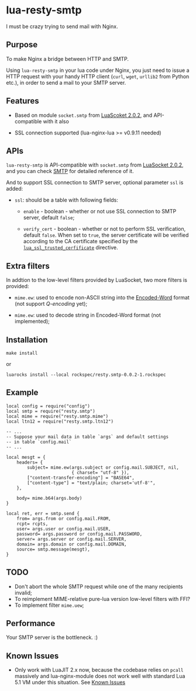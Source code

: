 lua-resty-smtp
==============

I must be crazy trying to send mail with Nginx. 



Purpose
-------

To make Nginx a bridge between HTTP and SMTP.

Using `lua-resty-smtp` in your lua code under Nginx, you just need to issue a 
HTTP request with your handy HTTP client (`curl`, `wget`, `urllib2` from Python
etc.), in order to send a mail to your SMTP server.



Features
--------

* Based on module `socket.smtp` from [LuaScoket 2.0.2](http://w3.impa.br/~diego/software/luasocket/home.html), 
and API-compatible with it also

* SSL connection supported (lua-nginx-lua >= v0.9.11 needed)



APIs
----

`lua-resty-smtp` is API-compatible with `socket.smtp` from [LuaSocket 2.0.2](http://w3.impa.br/~diego/software/luasocket/home.html),
and you can check [SMTP](http://w3.impa.br/~diego/software/luasocket/smtp.html)
for detailed reference of it.


And to support SSL connection to SMTP server, optional parameter `ssl` is added:

* `ssl`: should be a table with following fields:

    * `enable` - boolean - whether or not use SSL connection to SMTP server,
    default `false`;

    * `verify_cert` - boolean - whether or not to perform SSL verification,
    default `false`. When set to `true`, the server certificate will be verified
    according to the CA certificate specified by the
    [`lua_ssl_trusted_cerfificate`](http://wiki.nginx.org/HttpLuaModule#lua_ssl_trusted_certificate)
    directive.



Extra filters
-------------

In addtion to the low-level filters provided by LuaSocket, two more filters is
provided:

* `mime.ew`: used to encode non-ASCII string into the 
[Encoded-Word](http://en.wikipedia.org/wiki/MIME#Encoded-Word) format (not
support _Q-encoding_ yet);

* `mime.ew`: used to decode string in Encoded-Word format (not implemented);



Installation
------------

    make install

or

    luarocks install --local rockspec/resty.smtp-0.0.2-1.rockspec 



Example
-------

    local config = require("config")
    local smtp = require("resty.smtp")
    local mime = require("resty.smtp.mime")
    local ltn12 = require("resty.smtp.ltn12")

    -- ...
    -- Suppose your mail data in table `args` and default settings 
    -- in table `config.mail`
    -- ...

    local mesgt = { 
        headers= {
            subject= mime.ew(args.subject or config.mail.SUBJECT, nil, 
                             { charset= "utf-8" }), 
            ["content-transfer-encoding"] = "BASE64",
            ["content-type"] = "text/plain; charset='utf-8'",
        },
    
        body= mime.b64(args.body)
    }   
    
    local ret, err = smtp.send {
        from= args.from or config.mail.FROM,
        rcpt= rcpts,
        user= args.user or config.mail.USER,
        password= args.password or config.mail.PASSWORD,
        server= args.server or config.mail.SERVER,
        domain= args.domain or config.mail.DOMAIN,
        source= smtp.message(mesgt),
    }   



TODO
----

* Don't abort the whole SMTP request while one of the many recipients invalid;
* To reimplement MIME-relative pure-lua version low-level filters with FFI?
* To implement filter `mime.uew`;



Performance
-----------

Your SMTP server is the bottleneck. :)



Known Issues
------------

* Only work with LuaJIT 2.x now, because the codebase relies on `pcall`
  massively and lua-nginx-module does not work well with standard Lua 5.1 VM 
  under this situation. See [Known Issues](http://wiki.nginx.org/HttpLuaModule#Lua_Coroutine_Yielding.2FResuming)


